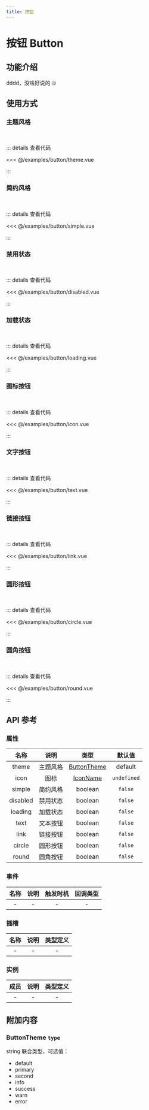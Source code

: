 ```yaml
---
title: 按钮
---
```


# 按钮 Button

## 功能介绍

dddd，没啥好说的 🤐

## 使用方式

### 主题风格

<br />
<ButtonTheme />

::: details 查看代码

<<< @/examples/button/theme.vue

:::

### 简约风格

<br />
<ButtonSimple />

::: details 查看代码

<<< @/examples/button/simple.vue

:::

### 禁用状态

<br />
<ButtonDisabled />

::: details 查看代码

<<< @/examples/button/disabled.vue

:::

### 加载状态

<br />
<ButtonLoading />

::: details 查看代码

<<< @/examples/button/loading.vue

:::

### 图标按钮

<br />
<ButtonIcon />

::: details 查看代码

<<< @/examples/button/icon.vue

:::

### 文字按钮

<br />
<ButtonText />

::: details 查看代码

<<< @/examples/button/text.vue

:::

### 链接按钮

<br />
<ButtonLink />

::: details 查看代码

<<< @/examples/button/link.vue

:::

### 圆形按钮

<br />
<ButtonCircle />

::: details 查看代码

<<< @/examples/button/circle.vue

:::

### 圆角按钮

<br />
<ButtonRound />

::: details 查看代码

<<< @/examples/button/round.vue

:::

## API 参考

### 属性

|   名称   |   说明   |                     类型                     |   默认值    |
| :------: | :------: | :------------------------------------------: | :---------: |
|  theme   | 主题风格 |       [ButtonTheme](#buttontheme-type)       |   default   |
|   icon   |   图标   | [IconName](/examples/icon/index.md#图标列表) | `undefined` |
|  simple  | 简约风格 |                   boolean                    |   `false`   |
| disabled | 禁用状态 |                   boolean                    |   `false`   |
| loading  | 加载状态 |                   boolean                    |   `false`   |
|   text   | 文本按钮 |                   boolean                    |   `false`   |
|   link   | 链接按钮 |                   boolean                    |   `false`   |
|  circle  | 圆形按钮 |                   boolean                    |   `false`   |
|  round   | 圆角按钮 |                   boolean                    |   `false`   |

### 事件

| 名称 | 说明 | 触发时机 | 回调类型 |
| :--: | :--: | :------: | :------: |
|  -   |  -   |    -     |    -     |

### 插槽

| 名称 | 说明 | 类型定义 |
| :--: | :--: | :------: |
|  -   |  -   |    -     |

### 实例

| 成员 | 说明 | 类型定义 |
| :--: | :--: | :------: |
|  -   |  -   |    -     |

## 附加内容

### ButtonTheme `type`

string 联合类型，可选值：

-   default
-   primary
-   second
-   info
-   success
-   warn
-   error

<script setup>
    import ButtonTheme from "./theme.vue";
    import ButtonSimple from "./simple.vue";
    import ButtonDisabled from "./disabled.vue";
    import ButtonLoading from "./loading.vue";
    import ButtonIcon from "./icon.vue";
    import ButtonText from "./text.vue";
    import ButtonLink from "./link.vue";
    import ButtonCircle from "./circle.vue";
    import ButtonRound from "./round.vue";
</script>
